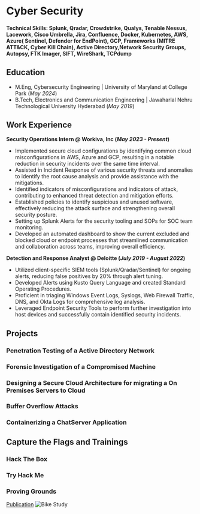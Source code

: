 # Cyber Security

#### Technical Skills: Splunk, Qradar, Crowdstrike, Qualys, Tenable Nessus, Lacework, Cisco Umbrella, Jira, Confluence, Docker, Kubernetes, AWS, Azure( Sentinel, Defender for EndPoint), GCP, Frameworks (MITRE ATT&CK, Cyber Kill Chain), Active Directory,Network Security Groups, Autopsy, FTK Imager, SIFT, WireShark, TCPdump 

## Education						       		
- M.Eng, Cybersecurity Engineering	 | University of Maryland at College Park (_May 2024_)	 			        		
- B.Tech, Electronics and Communication Engineering | Jawaharlal Nehru Technological University Hyderabad (_May 2019_)

## Work Experience
**Security Operations Intern @ Workiva, Inc (_May 2023 - Present_)**
- Implemented secure cloud configurations by identifying common cloud misconfigurations in AWS, Azure and GCP, resulting in a notable reduction in security incidents over the same time interval.
- Assisted in Incident Response of various security threats and anomalies to identify the root cause analysis and provide assistance with the mitigations.
- Identified indicators of misconfigurations and indicators of attack, contributing to enhanced threat detection and mitigation efforts.
- Established policies to identify suspicious and unused software, effectively reducing the attack surface and strengthening overall security posture.
- Setting up Splunk Alerts for the security tooling and SOPs for SOC team monitoring.
- Developed an automated dashboard to show the current excluded and blocked cloud or endpoint processes that streamlined communication and collaboration across teams, improving overall efficiency.


**Detection and Response Analyst @ Deloitte (_July 2019 - August 2022_)**
- Utilized client-specific SIEM tools (Splunk/Qradar/Sentinel) for ongoing alerts, reducing false positives by 20% through alert tuning.
- Developed Alerts using Kusto Query Language and created Standard Operating Procedures.
- Proficient in triaging Windows Event Logs, Syslogs, Web Firewall Traffic, DNS, and Okta Logs for comprehensive log analysis.
- Leveraged Endpoint Security Tools to perform further investigation into host devices and successfully contain identified security incidents.


## Projects
### Penetration Testing of a Active Directory Network

### Forensic Investigation of a Compromised Machine
### Designing a Secure Cloud Architecture for migrating a On Premises Servers to Cloud
### Buffer Overflow Attacks
### Containerizing a ChatServer Application



## Capture the Flags and Trainings
### Hack The Box
### Try Hack Me
### Proving Grounds



[Publication](https://www.mdpi.com/1424-8220/22/11/4240)
![Bike Study](/assets/img/bike_study.jpeg)
